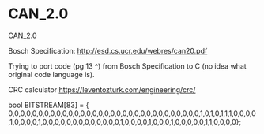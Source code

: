 # CAN_2.0
CAN_2.0

Bosch Specification: http://esd.cs.ucr.edu/webres/can20.pdf

Trying to port code (pg 13 ^) from Bosch Specification to C (no idea what original code language is). 

CRC calculator
https://leventozturk.com/engineering/crc/




bool BITSTREAM[83] = { 0,0,0,0,0,0,0,0,0,0,0,0,0,0,0,0,0,0,0,0,0,0,0,0,0,0,0,0,0,0,0,0,1,0,1,0,1,1,1,0,0,0,0,1,0,0,0,0,1,0,0,0,0,0,0,0,0,0,0,0,0,0,1,0,0,0,0,1,0,0,0,1,0,0,0,0,0,1,1,0,0,0,0};


